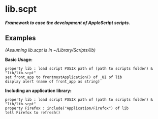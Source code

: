 # lib.scpt

***Framework to ease the development of AppleScript scripts.***

## Examples

*(Assuming lib.scpt is in ~/Library/Scripts/lib)*

**Basic Usage:**

```applescript
property lib : load script POSIX path of (path to scripts folder) & "lib/lib.scpt"
set front_app to frontmostApplication() of _UI of lib
display alert (name of front_app as string)
```

**Including an application library:**

```applescript
property lib : load script POSIX path of (path to scripts folder) & "lib/lib.scpt"
property Firefox : include("Application/Firefox") of lib
tell Firefox to refresh()
```

